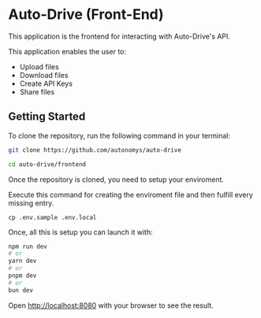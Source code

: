 # Auto-Drive (Front-End)

This application is the frontend for interacting with Auto-Drive's API.

This application enables the user to:

- Upload files
- Download files
- Create API Keys
- Share files

## Getting Started

To clone the repository, run the following command in your terminal:

```bash
git clone https://github.com/autonomys/auto-drive

cd auto-drive/frontend
```

Once the repository is cloned, you need to setup your enviroment.


Execute this command for creating the enviroment file and then fulfill every missing entry.
```
cp .env.sample .env.local
```

Once, all this is setup you can launch it with:

```bash
npm run dev
# or
yarn dev
# or
pnpm dev
# or
bun dev
```

Open [http://localhost:8080](http://localhost:8080) with your browser to see the result.

